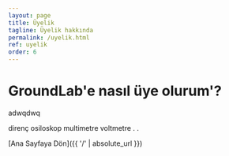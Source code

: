```yaml
---
layout: page
title: Üyelik
tagline: Üyelik hakkında
permalink: /uyelik.html
ref: uyelik
order: 6
---
```

<h1>GroundLab'e nasıl üye olurum'?</h1>
adwqdwq

direnç
osiloskop
multimetre
voltmetre
.
.


[Ana Sayfaya Dön]({{ '/' | absolute_url }})
